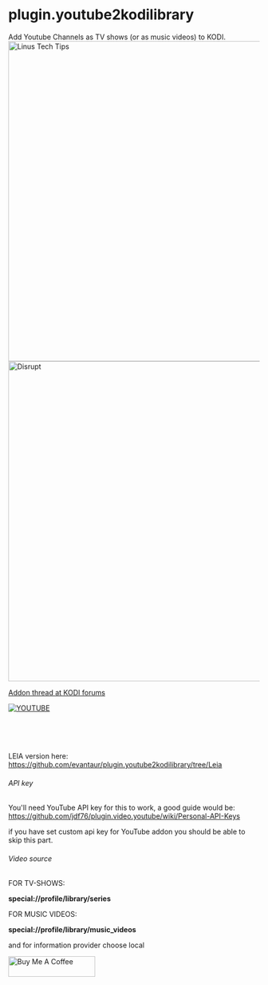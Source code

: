 # plugin.youtube2kodilibrary
Add Youtube Channels as TV shows (or as music videos) to KODI.
<img src="https://user-images.githubusercontent.com/23665282/139370255-155e06b9-74ec-449d-b9fe-38a442a8c9f3.png" alt="Linus Tech Tips" width=640>
<img src="https://user-images.githubusercontent.com/23665282/139370245-ec2b44d7-648c-4ee8-8058-2c2b10428418.png" alt="Disrupt" width=640>

<a href="https://forum.kodi.tv/showthread.php?tid=354748">Addon thread at KODI forums</a>

[![YOUTUBE](https://img.youtube.com/vi/nr1DuCJD4lQ/0.jpg)](https://www.youtube.com/embed/nr1DuCJD4lQ)


<br/><br/><br/>

LEIA version here:
https://github.com/evantaur/plugin.youtube2kodilibrary/tree/Leia

###### API key

You'll need YouTube API key for this to work, a good guide would be:
https://github.com/jdf76/plugin.video.youtube/wiki/Personal-API-Keys

if you have set custom api key for YouTube addon you should be able to skip this part.

###### Video source
FOR TV-SHOWS:

**special://profile/library/series**

FOR MUSIC VIDEOS:

**special://profile/library/music_videos**

and for information provider choose local

<a href="https://www.buymeacoffee.com/evantaur" target="_blank"><img src="https://cdn.buymeacoffee.com/buttons/default-orange.png" alt="Buy Me A Coffee" height="41" width="174"></a>
